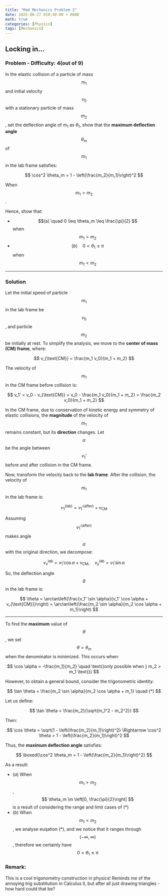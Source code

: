 ```yaml
---
title: "Mad Mechanics Problem 2"
date: 2025-06-27 010:30:00 + 0800
math: true
categories: [Physics]
tags: [Mechanics]
---
```


## Locking in...

### Problem - Difficulty: 4(out of 9)

In the elastic collision of a particle of mass $$ m_1 $$ and initial velocity $$ v_0 $$ with a stationary particle of mass $$ m_2 $$, set the deflection angle of $m_1$ as $\theta_1$, show that the **maximum deflection angle** $$ \theta_m $$ of $$ m_1 $$ in the lab frame satisfies:

$$
\cos^2 \theta_m = 1 - \left(\frac{m_2}{m_1}\right)^2
$$

When $$ m_1 > m_2 $$.<br>

Hence, show that:
- $$(a) \quad 0 \leq \theta_m \leq \frac{\pi}{2} $$ when $$ m_1 > m_2 $$
- $$(b) \quad 0 < \theta_1 \leq \pi $$ when $$ m_1 < m_2 $$

---

### Solution

Let the initial speed of particle $$ m_1 $$ in the lab frame be $$ v_0 $$, and particle $$ m_2 $$ be initially at rest. To simplify the analysis, we move to the **center of mass (CM) frame**, where:

$$
v_{\text{CM}} = \frac{m_1 v_0}{m_1 + m_2}
$$

The velocity of $$ m_1 $$ in the CM frame before collision is:

$$
v_1' = v_0 - v_{\text{CM}} = v_0 - \frac{m_1 v_0}{m_1 + m_2} = \frac{m_2 v_0}{m_1 + m_2}
$$

In the CM frame, due to conservation of kinetic energy and symmetry of elastic collisions, the **magnitude** of the velocity of $$ m_1 $$ remains constant, but its **direction** changes. Let $$ \alpha $$ be the angle between $$ v_1' $$ before and after collision in the CM frame.

Now, transform the velocity back to the **lab frame**. After the collision, the velocity of $$ m_1 $$ in the lab frame is:

$$
v_1^{\text{(lab)}} = v_1'^{\text{(after)}} + v_{\text{CM}}
$$

Assuming $$ v_1'^{\text{(after)}} $$ makes angle $$ \alpha $$ with the original direction, we decompose:

$$
v_{x}^{\text{lab}} = v_1' \cos \alpha + v_{\text{CM}}, \quad
v_{y}^{\text{lab}} = v_1' \sin \alpha
$$

So, the deflection angle $$ \theta $$ in the lab frame is:

$$
\theta = \arctan\left(\frac{v_1' \sin \alpha}{v_1' \cos \alpha + v_{\text{CM}}}\right)
= \arctan\left(\frac{m_2 \sin \alpha}{m_2 \cos \alpha + m_1}\right)
$$

---

To find the **maximum** value of $$ \theta $$, we set $$ \theta = \theta_m $$ when the denominator is minimized. This occurs when:

$$
\cos \alpha = -\frac{m_1}{m_2}
\quad \text{(only possible when } m_2 > m_1 \text{)}
$$

However, to obtain a general bound, consider the trigonometric identity:

$$
\tan \theta = \frac{m_2 \sin \alpha}{m_2 \cos \alpha + m_1} \quad (*)
$$

Let us define:

$$
\tan \theta = \frac{m_2}{\sqrt{m_1^2 - m_2^2}}
$$

Then:

$$
\cos \theta = \sqrt{1 - \left(\frac{m_2}{m_1}\right)^2}
\Rightarrow \cos^2 \theta = 1 - \left(\frac{m_2}{m_1}\right)^2
$$

Thus, the **maximum deflection angle** satisfies:

$$
\boxed{\cos^2 \theta_m = 1 - \left(\frac{m_2}{m_1}\right)^2}
$$

As a result:
- $(a)$ When $$ m_1 > m_2 $$, $$ \theta_m \in \left[0, \frac{\pi}{2}\right] $$ is a result of considering the range and limit cases of $(*)$
- $(b)$ When $$ m_1 < m_2 $$, we analyse euqation $(*)$, and we notice that it ranges through $$(- \infty,\infty)$$, therefore we certainly have $$0 < \theta_1 \leq \pi $$


### Remark:

This is a cool trigonometry construction in physics! Reminds me of the annoying trig substitution in Calculus II, but after all just drawing triangles - how hard could that be?